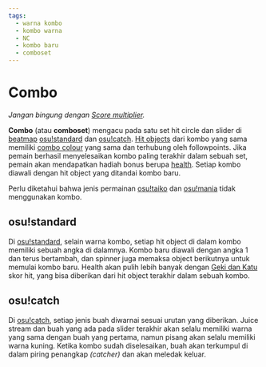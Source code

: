 ```yaml
---
tags:
  - warna kombo
  - kombo warna
  - NC
  - kombo baru
  - comboset
---
```


# Combo

*Jangan bingung dengan [Score multiplier](/wiki/Game_modifier/Score_multiplier).*

**Combo** (atau **comboset**) mengacu pada satu set hit circle dan slider di [beatmap](/wiki/Beatmap) [osu!standard](/wiki/Game_mode/osu!) dan [osu!catch](/wiki/Game_mode/osu!catch). [Hit objects](/wiki/Hit_Objects) dari kombo yang sama memiliki [combo colour](/wiki/Glossary/Combo_Colour) yang sama dan terhubung oleh followpoints. Jika pemain berhasil menyelesaikan kombo paling terakhir dalam sebuah set, pemain akan mendapatkan hadiah bonus berupa [health](/wiki/Beatmapping/Health). Setiap kombo diawali dengan hit object yang ditandai kombo baru.

Perlu diketahui bahwa jenis permainan [osu!taiko](/wiki/Game_mode/osu!taiko) dan [osu!mania](/wiki/Game_mode/osu!mania) tidak menggunakan kombo.

## osu!standard

Di [osu!standard](/wiki/Game_mode/osu!), selain warna kombo, setiap hit object di dalam kombo memiliki sebuah angka di dalamnya. Kombo baru diawali dengan angka 1 dan terus bertambah, dan spinner juga memaksa object berikutnya untuk memulai kombo baru. Health akan pulih lebih banyak dengan [Geki dan Katu](/wiki/Score#osu!) skor hit, yang bisa diberikan dari hit object terakhir dalam sebuah kombo.

## osu!catch

Di [osu!catch](/wiki/Game_mode/osu!catch), setiap jenis buah diwarnai sesuai urutan yang diberikan. Juice stream dan buah yang ada pada slider terakhir akan selalu memiliki warna yang sama dengan buah yang pertama, namun pisang akan selalu memiliki warna kuning. Ketika kombo sudah diselesaikan, buah akan terkumpul di dalam piring penangkap *(catcher)* dan akan meledak keluar.
